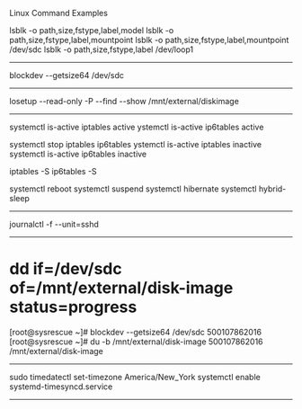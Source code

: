Linux Command Examples

lsblk -o path,size,fstype,label,model
lsblk -o path,size,fstype,label,mountpoint
lsblk -o path,size,fstype,label,mountpoint /dev/sdc
lsblk -o path,size,fstype,label /dev/loop1
*************************************
blockdev --getsize64 /dev/sdc
*************************************
losetup --read-only -P --find --show /mnt/external/diskimage
*************************************
systemctl is-active iptables
active
ystemctl is-active ip6tables
active

systemctl stop iptables ip6tables
ystemctl is-active iptables
inactive
systemctl is-active ip6tables
inactive

iptables -S
ip6tables -S

systemctl reboot
systemctl suspend
systemctl hibernate
systemctl hybrid-sleep
*************************************
journalctl -f --unit=sshd
*************************************
# dd if=/dev/sdc of=/mnt/external/disk-image status=progress
[root@sysrescue ~]# blockdev --getsize64 /dev/sdc
500107862016
[root@sysrescue ~]# du -b /mnt/external/disk-image
500107862016 /mnt/external/disk-image
*************************************
sudo timedatectl set-timezone America/New_York
systemctl enable systemd-timesyncd.service
*************************************
